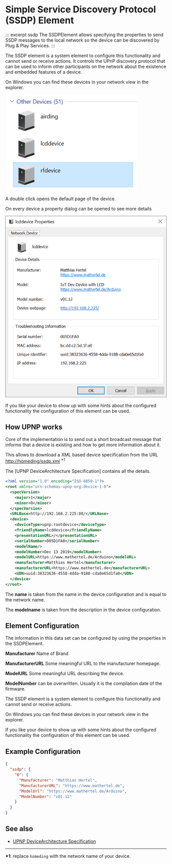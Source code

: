 # Simple Service Discovery Protocol (SSDP) Element

::: excerpt ssdp
The SSDPElement allows specifying the properties to send SSDP messages to the local network so the device can be discovered by Plug & Play Services.
:::

The SSDP element is a system element to configure this functionality and cannot send or receive actions. 
It controls the UPnP discovery protocol that can be used to inform other participants on the network about the existence and embedded features of a device.

On Windows you can find these devices in your network view in the explorer.

![DLNA devices in Network](/elements/ssdp-windows.png)

A double click opens the default page of the device.

On every device a property dialog can be opened to see more details

![DLNA device Properties](/elements/ssdp-windows-properties.png)

If you like your device to show up with some hints about the configured functionality the configuration of this element can be used.


## How UPNP works

Core of the implementation is to send out a short broadcast message that informs that a device is existing and how to get more information about it. 

This allows to download a XML based device specification from the URL 
<http://homeding/ssdp.xml> <sup>\*1</sup>

The [UPNP DeviceArchitecture Specification] contains all the details.

```XML
<?xml version="1.0" encoding="ISO-8859-1"?>
<root xmlns="urn:schemas-upnp-org:device-1-0">
  <specVersion>
    <major>1</major>
    <minor>0</minor>
  </specVersion>
  <URLBase>http://192.168.2.225:80/</URLBase>
  <device>
    <deviceType>upnp:rootdevice</deviceType>
    <friendlyName>lcddevice</friendlyName>
    <presentationURL>/</presentationURL>
    <serialNumber>005D1FA0</serialNumber>
    <modelName/>
    <modelNumber>Dec 13 2019</modelNumber>
    <modelURL>https://www.mathertel.de/Arduino</modelURL>
    <manufacturer>Matthias Hertel</manufacturer>
    <manufacturerURL>https://www.mathertel.de</manufacturerURL>
    <UDN>uuid:38323636-4558-4dda-9188-cda0e65d1fa0</UDN>
  </device>
</root>
```

The **name** is taken from the name in the device configuration and is equal to the network name.

The **modelname** is taken from the description in the device configuration.


## Element Configuration

The information in this data set can be configured by using the properties in the SSDPElement. 

**Manufacturer** Name of Brand

**ManufacturerURL** Some meaningful URL to the manufacturer homepage.

**ModelURL** Some meaningful URL describing the device.

**ModelNumber** can be overwritten. Usually it is the compilation date of the firmware.


The SSDP element is a system element to configure this functionality and cannot send or receive actions.

On Windows you can find these devices in your network view in the explorer.

If you like your device to show up with some hints about the configured functionality the configuration of this element can be used.

## Example Configuration

```JSON
{
  "ssdp": {
    "0": {
      "Manufacturer": "Matthias Hertel",
      "ManufacturerURL": "https://www.mathertel.de",
      "ModelUrl": "https://www.mathertel.de/Arduino",
      "ModelNumber": "v01.12"
    }
  }
}
```


## See also

* [UPNP DeviceArchitecture Specification](http://upnp.org/specs/arch/UPnP-arch-DeviceArchitecture-v1.0-20080424.pdf)

---

**\*1**: replace `homeding` with the network name of your device.